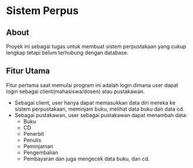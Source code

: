 # Sistem Perpus

## About
Proyek ini sebagai tugas untuk membuat sistem perpustakaan yang cukup lengkap tetapi belum terhubung dengan database. 

## Fitur Utama
Fitur pertama saat memulai program ini adalah login dimana user dapat login sebagai client(mahasiswa/dosen) atau pustakawan. 
+ Sebagai client, user hanya dapat memasukkan data diri mereka ke sistem perpustakaan, meminjam buku, melihat data buku dan data cd.
+ Sebagai pustakawan, user sebagai pustakawan dapat menambah data:
  + Buku
  + CD
  + Penerbit
  + Penulis
  + Peminjaman
  + Pengembalian
  + Pembayaran
dan juga mengecek data buku, dan cd.
